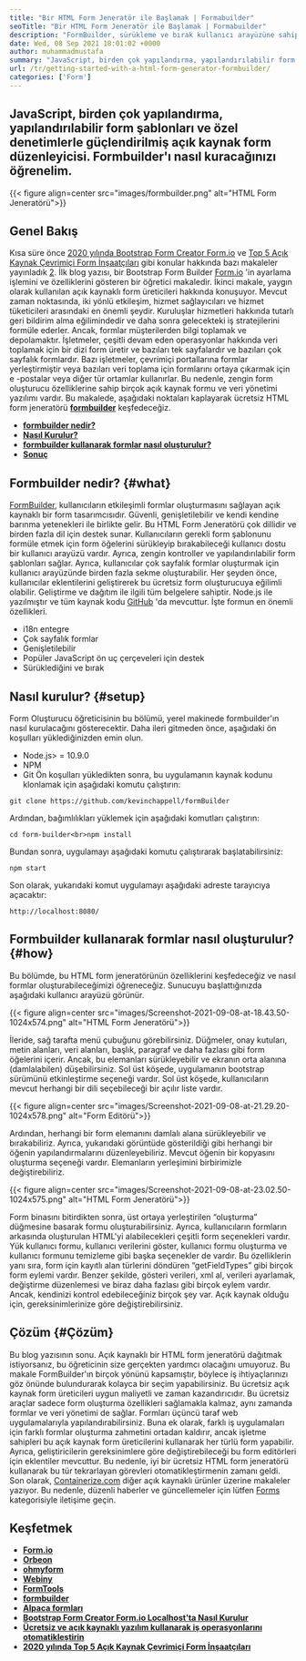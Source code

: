 ```yaml
---
title: "Bir HTML Form Jeneratör ile Başlamak | Formabuilder" 
seoTitle: "Bir HTML Form Jeneratör ile Başlamak | Formabuilder" 
description: "FormBuilder, sürükleme ve bırak kullanıcı arayüzüne sahip ücretsiz ve çok dilli bir HTML form jeneratörüdür. Localhost'ta nasıl kurulacağınızı öğrenmek için bu öğreticiyi izleyin." 
date: Wed, 08 Sep 2021 18:01:02 +0000
author: muhammadmustafa
summary: "JavaScript, birden çok yapılandırma, yapılandırılabilir form şablonları ve özel kontrollerle birlikte açık kaynak form düzenleyicisi. Formbuilder'ı nasıl kuracağınızı öğrenelim." 
url: /tr/getting-started-with-a-html-form-generator-formbuilder/
categories: ['Form']
---
```


## JavaScript, birden çok yapılandırma, yapılandırılabilir form şablonları ve özel denetimlerle güçlendirilmiş açık kaynak form düzenleyicisi. Formbuilder'ı nasıl kuracağınızı öğrenelim.

{{< figure align=center src="images/formbuilder.png" alt="HTML Form Jeneratörü">}}


## **Genel Bakış** 
Kısa süre önce [2020 yılında Bootstrap Form Creator Form.io][1] ve [Top 5 Açık Kaynak Çevrimiçi Form İnşaatçıları][2] gibi konular hakkında bazı makaleler yayınladık [2]. İlk blog yazısı, bir Bootstrap Form Builder [Form.io][3] 'in ayarlama işlemini ve özelliklerini gösteren bir öğretici makaledir. İkinci makale, yaygın olarak kullanılan açık kaynaklı form üreticileri hakkında konuşuyor. Mevcut zaman noktasında, iki yönlü etkileşim, hizmet sağlayıcıları ve hizmet tüketicileri arasındaki en önemli şeydir. Kuruluşlar hizmetleri hakkında tutarlı geri bildirim alma eğilimindedir ve daha sonra gelecekteki iş stratejilerini formüle ederler. Ancak, formlar müşterilerden bilgi toplamak ve depolamaktır. İşletmeler, çeşitli devam eden operasyonlar hakkında veri toplamak için bir dizi form üretir ve bazıları tek sayfalardır ve bazıları çok sayfalık formlardır. Bazı işletmeler, çevrimiçi portallarına formlar yerleştirmiştir veya bazıları veri toplama için formlarını ortaya çıkarmak için e -postalar veya diğer tür ortamlar kullanırlar.
Bu nedenle, zengin form oluşturucu özelliklerine sahip birçok açık kaynak formu ve veri yönetimi yazılımı vardır. Bu makalede, aşağıdaki noktaları kaplayarak ücretsiz HTML form jeneratörü **[formbuilder][4]** keşfedeceğiz.
* **[formbuilder nedir?][5]** 
* [ **Nasıl Kurulur?** ][6]
* [ **formbuilder kullanarak formlar nasıl oluşturulur?** ][7]
* **[Sonuç][8]** 

## Formbuilder nedir? {#what}

[FormBuilder][4], kullanıcıların etkileşimli formlar oluşturmasını sağlayan açık kaynaklı bir form tasarımcısıdır. Güvenli, genişletilebilir ve kendi kendine barınma yetenekleri ile birlikte gelir. Bu HTML Form Jeneratörü çok dillidir ve birden fazla dil için destek sunar. Kullanıcıların gerekli form şablonunu formüle etmek için form öğelerini sürükleyip bırakabileceği kullanıcı dostu bir kullanıcı arayüzü vardır. Ayrıca, zengin kontroller ve yapılandırılabilir form şablonları sağlar. Ayrıca, kullanıcılar çok sayfalık formlar oluşturmak için kullanıcı arayüzünde birden fazla sekme oluşturabilir. Her şeyden önce, kullanıcılar eklentilerini geliştirerek bu ücretsiz form oluşturucuya eğilimli olabilir. Geliştirme ve dağıtım ile ilgili tüm belgelere sahiptir. Node.js ile yazılmıştır ve tüm kaynak kodu [GitHub][9] 'da mevcuttur.
İşte formun en önemli özellikleri.
  * i18n entegre
  * Çok sayfalık formlar
  * Genişletilebilir
  * Popüler JavaScript ön uç çerçeveleri için destek
  * Sürüklediğini ve bırak

## Nasıl kurulur? {#setup}

Form Oluşturucu öğreticisinin bu bölümü, yerel makinede formbuilder'ın nasıl kurulacağını gösterecektir.
Daha ileri gitmeden önce, aşağıdaki ön koşulları yüklediğinizden emin olun.
  * Node.js> = 10.9.0
  * NPM
  * Git
Ön koşulları yükledikten sonra, bu uygulamanın kaynak kodunu klonlamak için aşağıdaki komutu çalıştırın:
```
git clone https://github.com/kevinchappell/formBuilder
```
Ardından, bağımlılıkları yüklemek için aşağıdaki komutları çalıştırın:
```
cd form-builder<br>npm install 
```
Bundan sonra, uygulamayı aşağıdaki komutu çalıştırarak başlatabilirsiniz:
```
npm start
```
Son olarak, yukarıdaki komut uygulamayı aşağıdaki adreste tarayıcıya açacaktır:
```
http://localhost:8080/
```

## Formbuilder kullanarak formlar nasıl oluşturulur? {#how}

Bu bölümde, bu HTML form jeneratörünün özelliklerini keşfedeceğiz ve nasıl formlar oluşturabileceğimizi öğreneceğiz.
Sunucuyu başlattığınızda aşağıdaki kullanıcı arayüzü görünür.

{{< figure align=center src="images/Screenshot-2021-09-08-at-18.43.50-1024x574.png" alt="HTML Form Jeneratörü">}}

İleride, sağ tarafta menü çubuğunu görebilirsiniz. Düğmeler, onay kutuları, metin alanları, veri alanları, başlık, paragraf ve daha fazlası gibi form öğelerini içerir. Ancak, bu elemanları sürükleyebilir ve ekranın orta alanına (damlalabilen) düşebilirsiniz. Sol üst köşede, uygulamanın bootstrap sürümünü etkinleştirme seçeneği vardır. Sol üst köşede, kullanıcıların mevcut herhangi bir dili seçebileceği bir açılır liste vardır.

{{< figure align=center src="images/Screenshot-2021-09-08-at-21.29.20-1024x578.png" alt="Form Editörü">}}

Ardından, herhangi bir form elemanını damlalı alana sürükleyebilir ve bırakabiliriz. Ayrıca, yukarıdaki görüntüde gösterildiği gibi herhangi bir öğenin yapılandırmalarını düzenleyebiliriz. Mevcut öğenin bir kopyasını oluşturma seçeneği vardır. Elemanların yerleşimini birbirimizle değiştirebiliriz.

{{< figure align=center src="images/Screenshot-2021-09-08-at-23.02.50-1024x575.png" alt="HTML Form Jeneratörü">}}

Form binasını bitirdikten sonra, üst ortaya yerleştirilen “oluşturma” düğmesine basarak formu oluşturabilirsiniz. Ayrıca, kullanıcıların formların arkasında oluşturulan HTML'yi alabilecekleri çeşitli form seçenekleri vardır. Yük kullanıcı formu, kullanıcı verilerini göster, kullanıcı formu oluşturma ve kullanıcı formunu temizleme gibi başka seçenekler de vardır. Bu özelliklerin yanı sıra, form için kayıtlı alan türlerini döndüren “getFieldTypes” gibi birçok form eylemi vardır. Benzer şekilde, gösteri verileri, xml al, verileri ayarlamak, değiştirme düzenlemesi ve biraz daha fazlası gibi birçok eylem vardır. Ancak, kendinizi kontrol edebileceğiniz birçok şey var. Açık kaynak olduğu için, gereksinimlerinize göre değiştirebilirsiniz.

## Çözüm {#Çözüm}

Bu blog yazısının sonu. Açık kaynaklı bir HTML form jeneratörü dağıtmak istiyorsanız, bu öğreticinin size gerçekten yardımcı olacağını umuyoruz. Bu makale FormBuilder'ın birçok yönünü kapsamıştır, böylece iş ihtiyaçlarınızı göz önünde bulundurarak kolayca bir seçim yapabilirsiniz. Bu ücretsiz açık kaynak form üreticileri uygun maliyetli ve zaman kazandırıcıdır. Bu ücretsiz araçlar sadece form oluşturma özellikleri sağlamakla kalmaz, aynı zamanda formlar ve veri yönetimi de sağlar. Formları üçüncü taraf web uygulamalarıyla yapılandırabilirsiniz. Buna ek olarak, farklı iş uygulamaları için farklı formlar oluşturma zahmetini ortadan kaldırır, ancak işletme sahipleri bu açık kaynak form üreticilerini kullanarak her türlü form yapabilir. Ayrıca, geliştiricilerin gereksinimlere göre değiştirebileceği bu form editörleri için eklentiler mevcuttur. Bu nedenle, iyi bir ücretsiz HTML form jeneratörü kullanarak bu tür tekrarlayan görevleri otomatikleştirmenin zamanı geldi.
Son olarak, [Containerize.com][10] diğer açık kaynaklı ürünler üzerine makaleler yazıyor. Bu nedenle, düzenli haberler ve güncellemeler için lütfen [Forms][11] kategorisiyle iletişime geçin.

## Keşfetmek
* **[Form.io][3]** 
* **[Orbeon][12]** 
* **[ohmyform][13]** 
* **[Webiny][14]** 
* **[FormTools][15]** 
* **[formbuilder][4]** 
* **[Alpaca formları][16]** 
* [ **Bootstrap Form Creator Form.io Localhost'ta Nasıl Kurulur** ][1]
* [ **Ücretsiz ve açık kaynaklı yazılım kullanarak iş operasyonlarını otomatikleştirin** ][17]
* [ **2020 yılında Top 5 Açık Kaynak Çevrimiçi Form İnşaatçıları** ][2]



[1]: https://blog.containerize.com/form/how-to-setup-bootstrap-form-creator-formio-on-localhost/
[2]: https://blog.containerize.com/form/top-5-open-source-online-form-builders-in-year-2020/
[3]: https://products.containerize.com/form/formio/
[4]: https://products.containerize.com/form/formbuilder/
[5]: #what
[6]: #setup
[7]: #how
[8]: #Conclusion
[9]: https://github.com/kevinchappell/formBuilder
[10]: https://www.containerize.com/
[11]: https://products.containerize.com/healthcare-technologies/
[12]: https://products.containerize.com/form/orbeon/
[13]: https://products.containerize.com/form/ohmyform/
[14]: https://products.containerize.com/form/webiny/
[15]: https://products.containerize.com/form/formtools/
[16]: https://products.containerize.com/form/alpaca/
[17]: https://blog.containerize.com/blogging/automate-business-operations-using-open-source-software/
